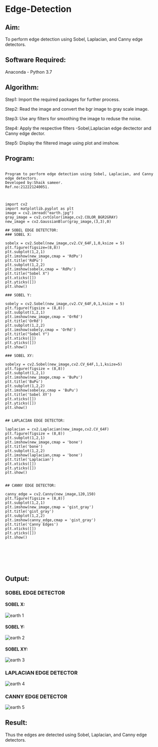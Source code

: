 # Edge-Detection
## Aim:
To perform edge detection using Sobel, Laplacian, and Canny edge detectors.

## Software Required:
Anaconda - Python 3.7

## Algorithm:
Step1: Import the required packages for further process.

Step2: Read the image and convert the bgr image to gray scale image.

Step3: Use any filters for smoothing the image to reduse the noise.

Step4: Apply the respective filters -Sobel,Laplacian edge dectector and Canny edge dector.

Step5: Display the filtered image using plot and imshow.

 
## Program:

``` 

Program to perform edge detection using Sobel, Laplacian, and Canny edge detectors.
Developed by:Shaik sameer.
Ref.no:212221240051.



import cv2
import matplotlib.pyplot as plt
image = cv2.imread("earth.jpg")
gray_image = cv2.cvtColor(image,cv2.COLOR_BGR2GRAY)
new_image = cv2.GaussianBlur(gray_image,(3,3),0)

## SOBEL EDGE DETETCTOR:
### SOBEL X:

sobelx = cv2.Sobel(new_image,cv2.CV_64F,1,0,ksize = 5)
plt.figure(figsize=(8,8))
plt.subplot(1,2,1)
plt.imshow(new_image,cmap = 'RdPu')
plt.title('RdPu')
plt.subplot(1,2,2)
plt.imshow(sobelx,cmap = 'RdPu')
plt.title("Sobel X")
plt.xticks([])
plt.yticks([])
plt.show()

### SOBEL Y:

sobely = cv2.Sobel(new_image,cv2.CV_64F,0,1,ksize = 5)
plt.figure(figsize = (8,8))
plt.subplot(1,2,1)
plt.imshow(new_image,cmap = 'OrRd')
plt.title('OrRd')
plt.subplot(1,2,2)
plt.imshow(sobely,cmap = 'OrRd')
plt.title("Sobel Y")
plt.xticks([])
plt.yticks([])
plt.show()

### SOBEL XY:

sobelxy = cv2.Sobel(new_image,cv2.CV_64F,1,1,ksize=5)
plt.figure(figsize = (8,8))
plt.subplot(1,2,1)
plt.imshow(new_image,cmap = 'BuPu')
plt.title('BuPu')
plt.subplot(1,2,2)
plt.imshow(sobelxy,cmap = 'BuPu')
plt.title('Sobel XY')
plt.xticks([])
plt.yticks([])
plt.show()


## LAPLACIAN EDGE DETECTOR:

laplacian = cv2.Laplacian(new_image,cv2.CV_64F)
plt.figure(figsize = (8,8))
plt.subplot(1,2,1)
plt.imshow(new_image,cmap = 'bone')
plt.title('bone')
plt.subplot(1,2,2)
plt.imshow(laplacian,cmap = 'bone')
plt.title('Laplacian')
plt.xticks([])
plt.yticks([])
plt.show()


## CANNY EDGE DETECTOR:

canny_edge = cv2.Canny(new_image,120,150)
plt.figure(figsize = (8,8))
plt.subplot(1,2,1)
plt.imshow(new_image,cmap = 'gist_gray')
plt.title('gist_gray')
plt.subplot(1,2,2)
plt.imshow(canny_edge,cmap = 'gist_gray')
plt.title('Canny Edges')
plt.xticks([])
plt.yticks([])
plt.show()







```
## Output:
### SOBEL EDGE DETECTOR
#### SOBEL X:
![earth 1](https://user-images.githubusercontent.com/93427186/168779001-09a28971-a08d-453d-8b87-5d0813712451.png)


#### SOBEL Y:
![earth 2](https://user-images.githubusercontent.com/93427186/168779027-80c9e814-c4d0-49c4-9520-dcb00b39dbc6.png)


#### SOBEL XY:
![earth 3](https://user-images.githubusercontent.com/93427186/168779033-0634eb14-601e-45b7-a00f-e6581430c813.png)




### LAPLACIAN EDGE DETECTOR
![earth 4](https://user-images.githubusercontent.com/93427186/168779104-bc413b06-7dcc-4d78-be08-50c73bc4413d.png)



### CANNY EDGE DETECTOR
![earth 5](https://user-images.githubusercontent.com/93427186/168779152-d5bd12dc-df2b-46d5-968f-f22605d19082.png)


## Result:
Thus the edges are detected using Sobel, Laplacian, and Canny edge detectors.
